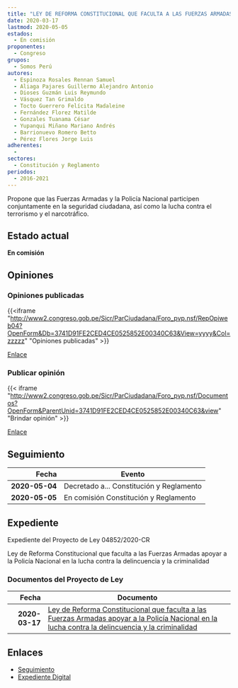 ```yaml
---
title: "LEY DE REFORMA CONSTITUCIONAL QUE FACULTA A LAS FUERZAS ARMADAS APOYAR A LA POLICÍA NACIONAL EN LA LUCHA CONTRA LA DELINCUENCIA Y LA CRIMINALIDAD"
date: 2020-03-17
lastmod: 2020-05-05
estados: 
  - En comisión
proponentes: 
  - Congreso
grupos: 
  - Somos Perú
autores: 
  - Espinoza Rosales Rennan Samuel
  - Aliaga Pajares Guillermo Alejandro Antonio
  - Dioses Guzmán Luis Reymundo
  - Vásquez Tan Grimaldo
  - Tocto Guerrero Felícita Madaleine
  - Fernández Florez Matilde
  - Gonzales Tuanama César
  - Yupanqui Miñano Mariano Andrés
  - Barrionuevo Romero Betto
  - Pérez Flores Jorge Luis
adherentes: 
  - 
sectores: 
  - Constitución y Reglamento
periodos: 
  - 2016-2021
---
```


Propone que las Fuerzas Armadas y la Policía Nacional participen conjuntamente en la seguridad ciudadana, así como la lucha contra el terrorismo y el narcotráfico.


## Estado actual

**En comisión**

## Opiniones

### Opiniones publicadas

{{<iframe "http://www2.congreso.gob.pe/Sicr/ParCiudadana/Foro_pvp.nsf/RepOpiweb04?OpenForm&Db=3741D91FE2CED4CE0525852E00340C63&View=yyyy&Col=zzzzz" "Opiniones publicadas" >}}

[Enlace](http://www2.congreso.gob.pe/Sicr/ParCiudadana/Foro_pvp.nsf/RepOpiweb04?OpenForm&Db=3741D91FE2CED4CE0525852E00340C63&View=yyyy&Col=zzzzz)
### Publicar opinión

{{< iframe "http://www2.congreso.gob.pe/Sicr/ParCiudadana/Foro_pvp.nsf/Documentos?OpenForm&ParentUnid=3741D91FE2CED4CE0525852E00340C63&view" "Brindar opinión" >}}

[Enlace](http://www2.congreso.gob.pe/Sicr/ParCiudadana/Foro_pvp.nsf/Documentos?OpenForm&ParentUnid=3741D91FE2CED4CE0525852E00340C63&view)

## Seguimiento

| Fecha | Evento |
|------:|--------|
| **2020-05-04** | Decretado a... Constitución y Reglamento|
| **2020-05-05** | En comisión Constitución y Reglamento|


## Expediente

Expediente del Proyecto de Ley 04852/2020-CR

Ley de Reforma Constitucional que faculta a las Fuerzas Armadas apoyar a la Policía Nacional en la lucha contra la delincuencia y la criminalidad


### Documentos del Proyecto de Ley

| Fecha | Documento |
|------:|--------|
| **2020-03-17** | [Ley de Reforma Constitucional que faculta a las Fuerzas Armadas apoyar a la Policía Nacional en la lucha contra la delincuencia y la criminalidad](http://www.leyes.congreso.gob.pe/Documentos/2016_2021/Proyectos_de_Ley_y_de_Resoluciones_Legislativas/PL04852_20200317..pdf) |

## Enlaces 

- [Seguimiento](http://www2.congreso.gob.pe/Sicr/TraDocEstProc/CLProLey2016.nsf/f7fff46988ca05b1052578e100829cc7/922c505055f434210525852e0029f7b0?OpenDocument)
- [Expediente Digital](http://www2.congreso.gob.pe/Sicr/TraDocEstProc/CLProLey2016.nsf/f7fff46988ca05b1052578e100829cc7/922c505055f434210525852e0029f7b0?OpenDocument&Click=05257FB7005EB655.eb71d0cf91d8294e05256cdf006b5706/$Body/0.1C6C)
